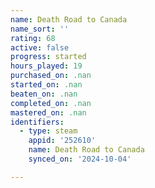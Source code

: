 ```yaml
---
name: Death Road to Canada
name_sort: ''
rating: 68
active: false
progress: started
hours_played: 19
purchased_on: .nan
started_on: .nan
beaten_on: .nan
completed_on: .nan
mastered_on: .nan
identifiers:
  - type: steam
    appid: '252610'
    name: Death Road to Canada
    synced_on: '2024-10-04'

---
```

